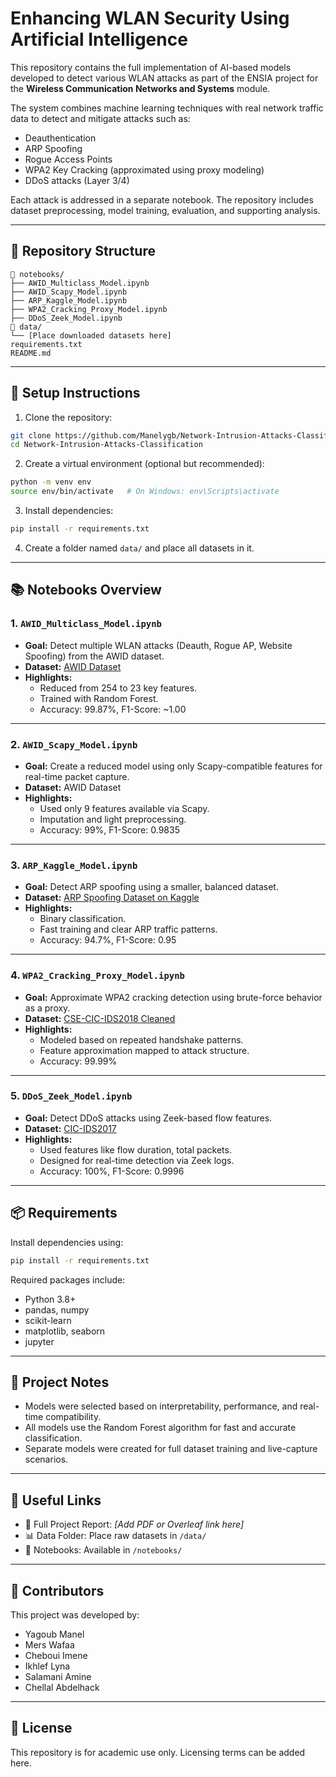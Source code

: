 
# Enhancing WLAN Security Using Artificial Intelligence

This repository contains the full implementation of AI-based models developed to detect various WLAN attacks as part of the ENSIA project for the **Wireless Communication Networks and Systems** module.

The system combines machine learning techniques with real network traffic data to detect and mitigate attacks such as:

- Deauthentication
- ARP Spoofing
- Rogue Access Points
- WPA2 Key Cracking (approximated using proxy modeling)
- DDoS attacks (Layer 3/4)

Each attack is addressed in a separate notebook. The repository includes dataset preprocessing, model training, evaluation, and supporting analysis.

---

## 📁 Repository Structure

```
📂 notebooks/
├── AWID_Multiclass_Model.ipynb
├── AWID_Scapy_Model.ipynb
├── ARP_Kaggle_Model.ipynb
├── WPA2_Cracking_Proxy_Model.ipynb
├── DDoS_Zeek_Model.ipynb
📂 data/
└── [Place downloaded datasets here]
requirements.txt
README.md
```

---

## 🔧 Setup Instructions

1. Clone the repository:

```bash
git clone https://github.com/Manelygb/Network-Intrusion-Attacks-Classification.git
cd Network-Intrusion-Attacks-Classification
```

2. Create a virtual environment (optional but recommended):

```bash
python -m venv env
source env/bin/activate   # On Windows: env\Scripts\activate
```

3. Install dependencies:

```bash
pip install -r requirements.txt
```

4. Create a folder named `data/` and place all datasets in it.

---

## 📚 Notebooks Overview

### 1. `AWID_Multiclass_Model.ipynb`
- **Goal:** Detect multiple WLAN attacks (Deauth, Rogue AP, Website Spoofing) from the AWID dataset.
- **Dataset:** [AWID Dataset](https://icsdweb.aegean.gr/awid/awid3)
- **Highlights:**
  - Reduced from 254 to 23 key features.
  - Trained with Random Forest.
  - Accuracy: 99.87%, F1-Score: ~1.00

---

### 2. `AWID_Scapy_Model.ipynb`
- **Goal:** Create a reduced model using only Scapy-compatible features for real-time packet capture.
- **Dataset:** AWID Dataset
- **Highlights:**
  - Used only 9 features available via Scapy.
  - Imputation and light preprocessing.
  - Accuracy: 99%, F1-Score: 0.9835

---

### 3. `ARP_Kaggle_Model.ipynb`
- **Goal:** Detect ARP spoofing using a smaller, balanced dataset.
- **Dataset:** [ARP Spoofing Dataset on Kaggle](https://www.kaggle.com/datasets/mizanunswcyber/arp-spoofing-based-mitm-attack-dataset)
- **Highlights:**
  - Binary classification.
  - Fast training and clear ARP traffic patterns.
  - Accuracy: 94.7%, F1-Score: 0.95

---

### 4. `WPA2_Cracking_Proxy_Model.ipynb`
- **Goal:** Approximate WPA2 cracking detection using brute-force behavior as a proxy.
- **Dataset:** [CSE-CIC-IDS2018 Cleaned](https://www.kaggle.com/datasets/ekkykharismadhany/csecicids2018-cleaned)
- **Highlights:**
  - Modeled based on repeated handshake patterns.
  - Feature approximation mapped to attack structure.
  - Accuracy: 99.99%

---

### 5. `DDoS_Zeek_Model.ipynb`
- **Goal:** Detect DDoS attacks using Zeek-based flow features.
- **Dataset:** [CIC-IDS2017](https://www.kaggle.com/datasets/chethuhn/network-intrusion-dataset)
- **Highlights:**
  - Used features like flow duration, total packets.
  - Designed for real-time detection via Zeek logs.
  - Accuracy: 100%, F1-Score: 0.9996

---

## 📦 Requirements

Install dependencies using:

```bash
pip install -r requirements.txt
```

Required packages include:
- Python 3.8+
- pandas, numpy
- scikit-learn
- matplotlib, seaborn
- jupyter

---

## 🧠 Project Notes

- Models were selected based on interpretability, performance, and real-time compatibility.
- All models use the Random Forest algorithm for fast and accurate classification.
- Separate models were created for full dataset training and live-capture scenarios.

---

## 🔗 Useful Links

- 📄 Full Project Report: _[Add PDF or Overleaf link here]_
- 📊 Data Folder: Place raw datasets in `/data/`
- 📂 Notebooks: Available in `/notebooks/`

---

## 🤝 Contributors

This project was developed by:

- Yagoub Manel  
- Mers Wafaa  
- Cheboui Imene  
- Ikhlef Lyna  
- Salamani Amine  
- Chellal Abdelhack

---

## 📃 License

This repository is for academic use only. Licensing terms can be added here.
